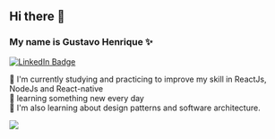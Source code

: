 ## Hi there 👋

### My name is Gustavo Henrique ✨
[![LinkedIn Badge](https://img.shields.io/badge/LinkedIn-Gustavo%20Henrique%20Ribeiro-%232980b9)](https://www.linkedin.com/in/gustavohribeiro)

🔭 I'm currently studying and practicing to improve my skill in ReactJs, NodeJs and React-native<br/>
🚀 learning something new every day<br/>
🌱 I'm also learning about design patterns and software architecture. <br/>

  <img src='https://github-readme-stats.vercel.app/api?username=guribeiro&show_icons=true&theme=omni'>



 <!--
 <img height="180em" src="https://github-readme-stats-eight-theta.vercel.app/api/top-langs/?username=guribeiro&layout=compact&langs_count=8&theme=omni"/>
**Guribeiro/Guribeiro** is a ✨ _special_ ✨ repository because its `README.md` (this file) appears on your GitHub profile.
